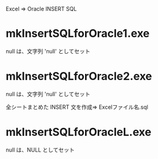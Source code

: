 Excel ⇒ Oracle INSERT SQL


# mkInsertSQLforOracle1.exe

null は、文字列 'null' としてセット

# mkInsertSQLforOracle2.exe

null は、文字列 'null' としてセット

全シートまとめた INSERT 文を作成⇒ Excelファイル名.sql

# mkInsertSQLforOracleL.exe
null は、NULL としてセット



